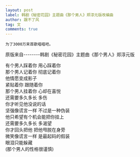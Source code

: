 ```yaml
---
layout: post
label: 韩剧《秘密花园》主题曲《那个男人》郑淳元版改编曲
author: 跟不了风
tag: 文
comments: true
---
```


    为了3000万来首歌唱唱吧。
    
原版来自--------韩剧《秘密花园》主题曲《那个男人》郑淳元版

有个男人踩着你 用心踩着你 
<br>那个男人记着你 彻底记着你
<br>他情愿变成影子 
<br>紧贴着你 跟随着你
<br>那个男人挂着你 心却在喜悦
<br>还需要多久多长 多伤
<br>你才听见他没说的话
<br>坚强像谎言一样 不过是一种伪装
<br>他只希望有个机会能把你挂上
<br>还需要多久多长 多渴望
<br>你才回头把他 把他甩脱在身旁
<br>微笑像谎言一样 是最起码的假装
<br>眼泪只能躲藏
<br>(那个男人的性格很谨慎)